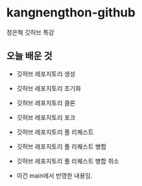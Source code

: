 # kangnengthon-github

정은혁 깃허브 특강

## 오늘 배운 것

- 깃허브 레포지토리 생성
- 깃허브 레포지토리 초기화
- 깃허브 레포지토리 클론
- 깃허브 레포지토리 포크
- 깃허브 레포지토리 풀 리퀘스트
- 깃허브 레포지토리 풀 리퀘스트 병합
- 깃허브 레포지토리 풀 리퀘스트 병합 취소

- 이건 main에서 반영한 내용임.
